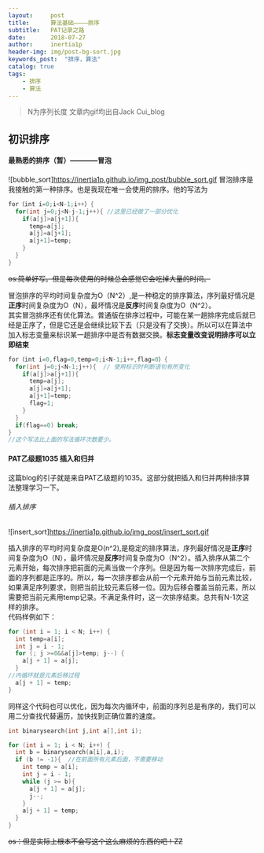 ```yaml
---
layout:     post
title:      算法基础————排序
subtitle:   PAT记录之路
date:       2018-07-27
author:     inertia1p
header-img: img/post-bg-sort.jpg
keywords_post:  "排序，算法"
catalog: true
tags:
    - 排序
    - 算法
---
```

>N为序列长度
>文章内gif均出自Jack Cui_blog

## 初识排序

#### 最熟悉的排序（暂）————冒泡

![bubble_sort]https://inertia1p.github.io/img_post/bubble_sort.gif
冒泡排序是我接触的第一种排序。也是我现在唯一会使用的排序。他的写法为

``` c++
for（int i=0;i<N-1;i++）{
  for(int j=0;j<N-j-1;j++){ //这里已经做了一部分优化
    if(a[j]>a[j+1]){
      temp=a[j];
      a[j]=a[j+1];
      a[j+1]=temp;
    }
  }
}
```

~~os:简单好写。但是每次使用的时候总会感觉它会吃掉大量的时间。~~<br>

冒泡排序的平均时间复杂度为O（N^2）,是一种稳定的排序算法，序列最好情况是**正序**时间复杂度为O（N），最坏情况是**反序**时间复杂度为O（N^2）。  
其实冒泡排序还有优化算法。普通版在排序过程中，可能在某一趟排序完成后就已经是正序了，但是它还是会继续比较下去（只是没有了交换）。所以可以在算法中加入标志变量来标识某一趟排序中是否有数据交换。**标志变量改变说明排序可以立即结束**

```c++
for（int i=0,flag=0,temp=0;i<N-1;i++,flag=0）{
  for(int j=0;j<N-1;j++){  // 使用标识时判断语句有所变化
    if(a[j]>a[j+1]){
      temp=a[j];
      a[j]=a[j+1];
      a[j+1]=temp;
      flag=1;
    }
  }
  if(flag==0) break;
}
//这个写法比上面的写法循环次数要少。
```

#### PAT乙级题1035 插入和归并

这篇blog的引子就是来自PAT乙级题的1035。这部分就把插入和归并两种排序算法整理学习一下。

###### 插入排序

![insert_sort]https://inertia1p.github.io/img_post/insert_sort.gif

插入排序的平均时间复杂度是O(n^2),是稳定的排序算法，序列最好情况是**正序**时间复杂度为O（N），最坏情况是**反序**时间复杂度为O（N^2）。插入排序从第二个元素开始，每次排序把前面的元素当做一个序列。但是因为每一次排序完成后，前面的序列都是正序的。所以，每一次排序都会从前一个元素开始与当前元素比较，如果满足序列要求，则把当前比较元素后移一位。因为后移会覆盖当前元素，所以需要把当前元素用temp记录。不满足条件时，这一次排序结束。总共有N-1次这样的排序。<br>
代码样例如下：

```c++
for (int i = 1; i < N; i++) {
  int temp=a[i];
  int j = i - 1;
  for (; j >=0&&a[j]>temp; j--) {
    a[j + 1] = a[j];
  }
//内循环就是元素后移过程
  a[j + 1] = temp;
}
```

同样这个代码也可以优化，因为每次内循环中，前面的序列总是有序的，我们可以用二分查找代替遍历，加快找到正确位置的速度。

```c++
int binarysearch(int j,int a[],int i);

for (int i = 1; i < N; i++) {
  int b = binarysearch(a[i],a,i);
  if (b != -1){  //在前面所有元素后面，不需要移动
    int temp = a[i];
    int j = i - 1;
    while (j >= b){
      a[j + 1] = a[j];
      j--;
    }
    a[j + 1] = temp;
  }
}
```

~~os：但是实际上根本不会写这个这么麻烦的东西的吧！ZZ~~ <br>
